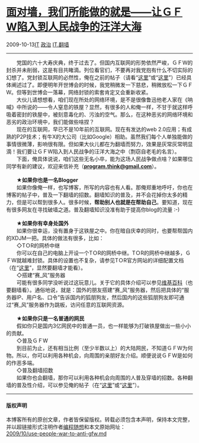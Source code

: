<!DOCTYPE html>
<html xmlns="http://www.w3.org/1999/xhtml" xml:lang="zh-CN">
<head>
<meta http-equiv="Content-Type" content="text/html; charset=utf-8" />
<meta name="generator" content="Python script by program.think@gmail.com" />
<meta name="provider" content="program-think.blogspot.com" />
<link type="text/css" rel="stylesheet" href="../../css/program-think.css" />
<title>面对墙，我们所能做的就是——让ＧＦW陷入到人民战争的汪洋大海 - 编程随想的博客</title>
</head>
<body>
<div id="main" style="width:100%;">
<h1><a href="../../index.md" title="回到首页">面对墙，我们所能做的就是——让ＧＦW陷入到人民战争的汪洋大海</a></h1>
<div class="post-info"><span class="date-header">2009-10-13</span><a href="../../tags/IT.md" class="tag">IT</a> <a href="../../tags/E694BFE6B2BB.md" class="tag">政治</a> <a href="../../tags/IT.E7BFBBE5A299.md" class="tag">IT.翻墙</a> </div>
<hr>
<div class="post">
　　党国的六十大寿庆典，终于过去了。但国内互联网的形势依然严峻，ＧＦW的封杀并未削弱，这是有目共睹滴。列位看官们，不要再对我党抱有什么不切实际的幻想了。党封锁互联网的必然性，俺在之前的帖子（请看“<a href="http://program-think.spaces.live.com/blog/cns%21F5B0090663FEEADA%21149.entry" target="_blank">这里</a>”或“<a href="../../2009/07/party-pk-internet.md" target="_blank">这里</a>”）已经具体阐述过了。即便明年开世博会的时候，我党稍微发一下慈悲，稍微放松一下ＧＦW。但等到世博会一落幕，网络封锁的索套肯定又会重新收紧。<br />　　大伙儿请想想看，咱们现在所处的网络环境，是不是很像鲁迅他老人家在《呐喊》中所说的——令人窒息的铁屋？显然，有很多的人和俺一样，不甘于就这样呼吸着密封的铁屋中，被刻意毒化的、污浊的空气。那么，在这种恶劣的网络环境和恶劣的政治环境中，我们能做些啥捏？<br />　　现在的互联网，早已不是10年前的互联网。现在有发达的web 2.0应用；有成熟的P2P技术；有牛X的大公司（比如Google）相助。虽然我们每个人单独能做的事情很微薄，影响很有限。但如果大伙儿都在为翻墙而努力，效果是灰常灰常明显滴！我们要让ＧＦW陷入到人民战争的汪洋大海之中（剽窃自老毛的名言）。<br />　　下面，俺具体说说，咱们这些无名小卒，能为这场人民战争做点啥？如果哪位同学有新的建议，欢迎来信补充（<a href="mailto:program.think@gmail.com" target="_blank" rel="nofollow"><b>program.think@gmail.com</b></a>）。<br /><br />　　★<b>如果你也是一名Blogger</b><br />　　如果你像俺一样，也写博客，所写的内容也有人看。那俺郑重地呼吁，你也在博客的帖子中，普及一下翻墙的招数。翻墙知识的普及，并不会花掉你太多的精力，但是可以帮到很多人。很多时候，<b>帮助别人也就是在帮助自己</b>。要知道，现在有很多网友在寻找破墙之道。普及翻墙知识没准有助于提高你blog的流量 :-)<br /><br />　　★<b>如果你有幸身处国外</b><br />　　如果你很幸运，没有置身于这铁屋之中。你在暗自庆幸的同时，也要帮帮国内的XDJM一把。具体的做法有很多，比如：<br />　　◇TＯR的网桥中继<br />　　你可以在自己的电脑上开设一个TＯR的网桥中继。TＯR的网桥中继越多，ＧＦW就越难封锁。具体的设置也不复杂，请参见TＯR官方网站的详细配置文档（在“<a href="https://www.torproject.org/docs/tor-doc-relay.md.zh-cn" target="_blank" rel="nofollow">这里</a>”，显然要翻墙才能看）。<br />　　◇搭建“赛_风”服务器<br />　　可能有很多同学没听说过这玩意儿。关于它的具体介绍可以参见<a href="http://zh.wikipedia.org/wiki/%E8%B3%BD%E9%A2%A8" target="_blank" rel="nofollow">维基百科</a>（也要翻墙看）。通俗地说，就是：国外的朋友搭建“赛_风”服务器，然后把具体的“服务器IP、用户名、口令”告诉国内的狐朋狗友，然后国内的这些狐朋狗友即可通过“赛_风”服务器作为跳板，访问任意的互联网资源。<br /><br />　　★<b>如果你只是一名普通的网民</b><br />　　假如你只是国内3亿网民中的普通一员，也一样能够为打破铁屋做出一些小小的贡献。<br />　　◇普及ＧＦW<br />　　到目前为止，还有相当比例（至少半数以上）的大陆网民，不知道ＧＦW为何物。所以，你可以利用各种机会，向周围的亲朋好友介绍。顺便说说ＧＦW是如何的作恶多端。<br />　　◇普及翻墙招数<br />　　如果你也会翻墙，那你可以利用各种机会向周围的人普及穿墙的招数。各种翻墙的普及性介绍，可以参见俺的帖子（在“<a href="../../2009/05/how-to-break-through-gfw.md">这里</a>”或“<a href="http://docs.google.com/View?id=dcp5x843_14cwnngfds">这里</a>”）。<div class="blogger-post-footer">
</div>
<hr>
<div class="copyright">
<h4>版权声明</h4>
本博客所有的原创文章，作者皆保留版权。转载必须包含本声明，保持本文完整，并以超链接形式注明作者<a href="mailto:program.think@gmail.com">编程随想</a>和本文原始网址：<br>
<a href="2009/10/use-people-war-to-anti-gfw.md">2009/10/use-people-war-to-anti-gfw.md</a>
</div>
</div>
</body>
</html>
